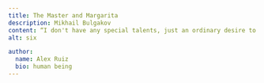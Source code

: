 ```yaml
---
title: The Master and Margarita 
description: Mikhail Bulgakov 
content: “I don't have any special talents, just an ordinary desire to live like a human being.” 
alt: six

author:
  name: Alex Ruiz
  bio: human being
---
```

